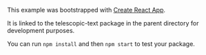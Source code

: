 This example was bootstrapped with [Create React App](https://github.com/facebook/create-react-app).

It is linked to the telescopic-text package in the parent directory for development purposes.

You can run `npm install` and then `npm start` to test your package.
